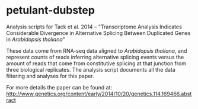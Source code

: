 petulant-dubstep
================

Analysis scripts for Tack et al. 2014 – "Transcriptome Analysis Indicates Considerable Divergence in Alternative Splicing Between Duplicated Genes in *Arabidopsis thaliana*"

These data come from RNA-seq data aligned to *Arabidopsis thaliana*, and represent counts of reads inferring alternative splicing events versus the amount of reads that come from constitutive splicing at that junction from three biological replicates. The analysis script documents all the data filtering and analyses for this paper.

For more details the paper can be found at: http://www.genetics.org/content/early/2014/10/20/genetics.114.169466.abstract
